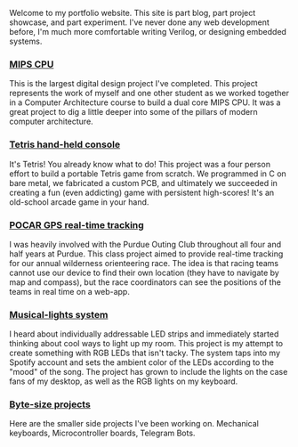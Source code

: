 Welcome to my portfolio website. This site is part blog, part project showcase, and part experiment. I've never done any web development before, I'm much more comfortable writing Verilog, or designing embedded systems.

### [MIPS CPU](/mips-cpu)
This is the largest digital design project I've completed. This project represents the work of myself and one other student as we worked together in a Computer Architecture course to build a dual core MIPS CPU. It was a great project to dig a little deeper into some of the pillars of modern computer architecture.

### [Tetris hand-held console](/tetris)
It's Tetris! You already know what to do! This project was a four person effort to build a portable Tetris game from scratch. We programmed in C on bare metal, we fabricated a custom PCB, and ultimately we succeeded in creating a fun (even addicting) game with persistent high-scores! It's an old-school arcade game in your hand.

### [POCAR GPS real-time tracking](/pocar)
I was heavily involved with the Purdue Outing Club throughout all four and half years at Purdue. This class project aimed to provide real-time tracking for our annual wilderness orienteering race. The idea is that racing teams cannot use our device to find their own location (they have to navigate by map and compass), but the race coordinators can see the positions of the teams in real time on a web-app.

### [Musical-lights system](/musical-lights)
I heard about individually addressable LED strips and immediately started thinking about cool ways to light up my room. This project is my attempt to create something with RGB LEDs that isn't tacky. The system taps into my Spotify account and sets the ambient color of the LEDs according to the "mood" of the song. The project has grown to include the lights on the case fans of my desktop, as well as the RGB lights on my keyboard.

### [Byte-size projects](/byte-size)
Here are the smaller side projects I've been working on. Mechanical keyboards, Microcontroller boards, Telegram Bots.

